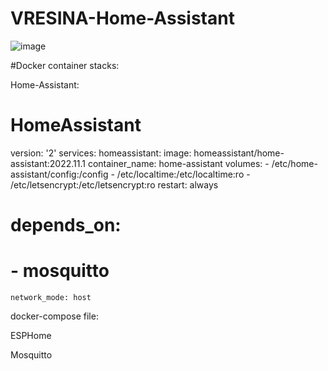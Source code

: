 # VRESINA-Home-Assistant


![image](https://user-images.githubusercontent.com/51111729/199993999-3fe346de-3849-4f05-8b77-a9b84828e37f.png)


#Docker container stacks:

Home-Assistant:

# HomeAssistant
version: '2'
services:
  homeassistant:
    image: homeassistant/home-assistant:2022.11.1
    container_name: home-assistant
    volumes:
      - /etc/home-assistant/config:/config
      - /etc/localtime:/etc/localtime:ro
      - /etc/letsencrypt:/etc/letsencrypt:ro
    restart: always
#    depends_on:
#      - mosquitto
    network_mode: host

docker-compose file:


ESPHome


Mosquitto
